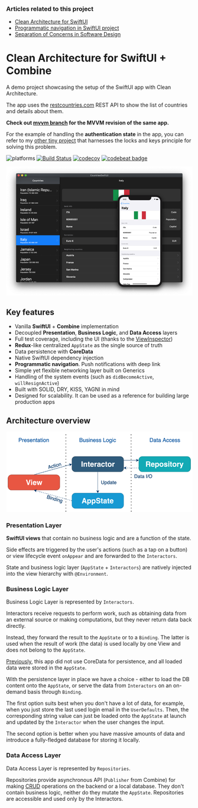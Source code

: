 ### Articles related to this project

* [Clean Architecture for SwiftUI](https://nalexn.github.io/clean-architecture-swiftui/?utm_source=nalexn_github)
* [Programmatic navigation in SwiftUI project](https://nalexn.github.io/swiftui-deep-linking/?utm_source=nalexn_github)
* [Separation of Concerns in Software Design](https://nalexn.github.io/separation-of-concerns/?utm_source=nalexn_github)



# Clean Architecture for SwiftUI + Combine

A demo project showcasing the setup of the SwiftUI app with Clean Architecture.

The app uses the [restcountries.com](https://restcountries.com/) REST API to show the list of countries and details about them.

**Check out [mvvm branch](https://github.com/nalexn/clean-architecture-swiftui/tree/mvvm) for the MVVM revision of the same app.**

For the example of handling the **authentication state** in the app, you can refer to my [other tiny project](https://github.com/nalexn/uikit-swiftui) that harnesses the locks and keys principle for solving this problem.

![platforms](https://img.shields.io/badge/platforms-iPhone%20%7C%20iPad%20%7C%20macOS-lightgrey) [![Build Status](https://travis-ci.com/nalexn/clean-architecture-swiftui.svg?branch=master)](https://travis-ci.com/nalexn/clean-architecture-swiftui) [![codecov](https://codecov.io/gh/nalexn/clean-architecture-swiftui/branch/master/graph/badge.svg)](https://codecov.io/gh/nalexn/clean-architecture-swiftui) [![codebeat badge](https://codebeat.co/badges/db33561b-0b2b-4ee1-a941-a08efbd0ebd7)](https://codebeat.co/projects/github-com-nalexn-clean-architecture-swiftui-master)

<p align="center">
  <img src="https://github.com/nalexn/blob_files/blob/master/images/countries_preview.png?raw=true" alt="Diagram"/>
</p>

## Key features
* Vanilla **SwiftUI** + **Combine** implementation
* Decoupled **Presentation**, **Business Logic**, and **Data Access** layers
* Full test coverage, including the UI (thanks to the [ViewInspector](https://github.com/nalexn/ViewInspector))
* **Redux**-like centralized `AppState` as the single source of truth
* Data persistence with **CoreData**
* Native SwiftUI dependency injection
* **Programmatic navigation**. Push notifications with deep link
* Simple yet flexible networking layer built on Generics
* Handling of the system events (such as `didBecomeActive`, `willResignActive`)
* Built with SOLID, DRY, KISS, YAGNI in mind
* Designed for scalability. It can be used as a reference for building large production apps

## Architecture overview

<p align="center">
  <img src="https://github.com/nalexn/blob_files/blob/master/images/swiftui_arc_001.png?raw=true" alt="Diagram"/>
</p>

### Presentation Layer

**SwiftUI views** that contain no business logic and are a function of the state.

Side effects are triggered by the user's actions (such as a tap on a button) or view lifecycle event `onAppear` and are forwarded to the `Interactors`.

State and business logic layer (`AppState` + `Interactors`) are natively injected into the view hierarchy with `@Environment`.

### Business Logic Layer

Business Logic Layer is represented by `Interactors`. 

Interactors receive requests to perform work, such as obtaining data from an external source or making computations, but they never return data back directly.

Instead, they forward the result to the `AppState` or to a `Binding`. The latter is used when the result of work (the data) is used locally by one View and does not belong to the `AppState`.

[Previously](https://github.com/nalexn/clean-architecture-swiftui/releases/tag/1.0), this app did not use CoreData for persistence, and all loaded data were stored in the `AppState`.

With the persistence layer in place we have a choice - either to load the DB content onto the `AppState`, or serve the data from `Interactors` on an on-demand basis through `Binding`.

The first option suits best when you don't have a lot of data, for example, when you just store the last used login email in the `UserDefaults`. Then, the corresponding string value can just be loaded onto the `AppState` at launch and updated by the `Interactor` when the user changes the input.

The second option is better when you have massive amounts of data and introduce a fully-fledged database for storing it locally.

### Data Access Layer

Data Access Layer is represented by `Repositories`.

Repositories provide asynchronous API (`Publisher` from Combine) for making [CRUD](https://en.wikipedia.org/wiki/Create,_read,_update_and_delete) operations on the backend or a local database. They don't contain business logic, neither do they mutate the `AppState`. Repositories are accessible and used only by the Interactors.

